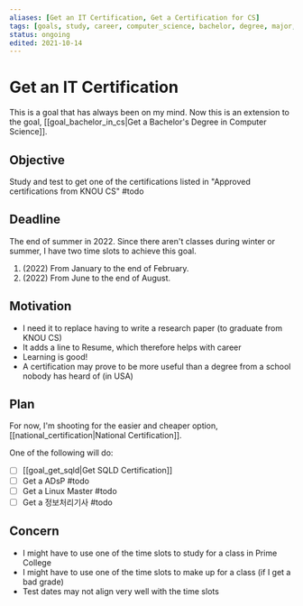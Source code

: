 ```yaml
---
aliases: [Get an IT Certification, Get a Certification for CS]
tags: [goals, study, career, computer_science, bachelor, degree, major, work, certification]
status: ongoing
edited: 2021-10-14
---
```


# Get an IT Certification
This is a goal that has always been on my mind. Now this is an extension to the goal, [[goal_bachelor_in_cs|Get a Bachelor's Degree in Computer Science]].

## Objective
Study and test to get one of the certifications listed in "Approved certifications from KNOU CS" #todo

## Deadline
The end of summer in 2022.
Since there aren't classes during winter or summer, I have two time slots to achieve this goal.

1. (2022) From January to the end of February.
2. (2022) From June to the end of August.

## Motivation
- I need it to replace having to write a research paper (to graduate from KNOU CS)
- It adds a line to Resume, which therefore helps with career
- Learning is good!
- A certification may prove to be more useful than a degree from a school nobody has heard of (in USA)

## Plan
For now, I'm shooting for the easier and cheaper option, [[national_certification|National Certification]].

One of the following will do:
- [ ] [[goal_get_sqld|Get SQLD Certification]]
- [ ] Get a ADsP #todo
- [ ] Get a Linux Master #todo
- [ ] Get a 정보처리기사 #todo

## Concern
- I might have to use one of the time slots to study for a class in Prime College
- I might have to use one of the time slots to make up for a class (if I get a bad grade)
- Test dates may not align very well with the time slots
